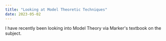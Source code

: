 ```yaml
---
title: "Looking at Model Theoretic Techniques"
date: 2023-05-02
---
```

I have recently been looking into Model Theory via Marker's textbook on the subject. 